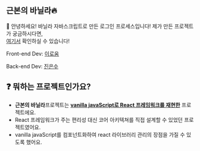 ## 근본의 바닐라🔥

🙌 안녕하세요! 바닐라 자바스크립트로 만든 로그인 프로세스입니다!
제가 만든 프로젝트가 궁금하시다면, <br>
<a href="https://albamon-vanilla-login.netlify.app/">여기서<a> 확인하실 수 있습니다!
  
Front-end Dev: <a href="https://github.com/roum02/vanilla-login">이로움</a>

Back-end Dev: <a href="https://github.com/Maestro6788/albamon">진은수</a>

## ❓ 뭐하는 프로젝트인가요?
- **근본의 바닐라**프로젝트는 **<u>vanilla javaScript로 React 프레임워크를 재현한</u>** 프로젝트에요.   
- React 프레임워크가 주는 편리성 대신 코어 아키텍쳐를 직접 설계할 수 있었던 프로젝트였어요.
- vanilla javaScript를 컴포넌트화하여 react 라이브러리 관리의 장점을 가질 수 있도록 했어요.
